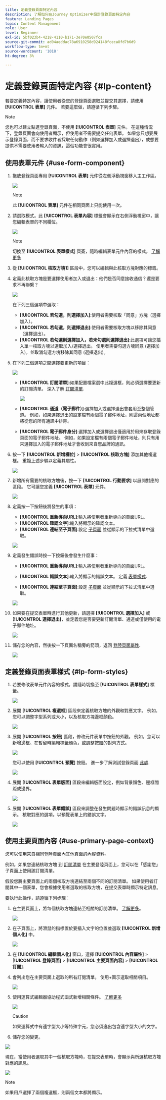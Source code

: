 ```yaml
---
title: 定義登錄頁面特定內容
description: 了解如何在Journey Optimizer中設計登錄頁面特定內容
feature: Landing Pages
topic: Content Management
role: User
level: Beginner
exl-id: 5bf023b4-4218-4110-b171-3e70e0507fca
source-git-commit: ad04aeddac78a6910258d924148fceca8fd7b6d9
workflow-type: tm+mt
source-wordcount: '1018'
ht-degree: 3%

---
```


# 定義登錄頁面特定內容 {#lp-content}

若要定義特定內容，讓使用者從您的登錄頁面選取並提交其選擇，請使用 **[!UICONTROL 表單]** 元件。 若要這麼做，請遵循下列步驟。

>[!NOTE]
>
>您也可以建立點進登錄頁面，不使用 **[!UICONTROL 表單]** 元件。 在這種情況下，登錄頁面會向使用者顯示，但使用者不需要提交任何表單。 如果您只想要展示登錄頁面，而不要求收件者採取任何動作（例如選擇加入或選擇退出），或想要提供不需要使用者輸入的資訊，這個功能會很實用。

## 使用表單元件 {#use-form-component}

1. 拖放登錄頁面專用 **[!UICONTROL 表單]** 元件從左側浮動視窗移入主工作區。

   ![](assets/lp_designer-form-component.png)

   >[!NOTE]
   >
   >此 **[!UICONTROL 表單]** 元件在相同頁面上只能使用一次。

1. 請選取模式。此 **[!UICONTROL 表單內容]** 標籤會顯示在右側浮動視窗中，讓您編輯表單的不同欄位。

   ![](assets/lp_designer-form-content-options.png)

   >[!NOTE]
   >
   >切換至 **[!UICONTROL 表單樣式]** 頁簽，隨時編輯表單元件內容的樣式。 [了解更多](#define-lp-styles)

1. 從 **[!UICONTROL 核取方塊1]** 區段中，您可以編輯與此核取方塊對應的標籤。

1. 定義此核取方塊是要選擇使用者加入或退出：他們是否同意接收通信？還是要求不再聯繫？

   ![](assets/lp_designer-form-update.png)

   在下列三個選項中選取：

   * **[!UICONTROL 若勾選，則選擇加入]**:使用者需要核取「同意」方塊（選擇加入）。
   * **[!UICONTROL 若勾選，則選擇退出]**:使用者需要核取方塊以移除其同意（選擇退出）。
   * **[!UICONTROL 若勾選則選擇加入，若未勾選則選擇退出]**:此選項可讓您插入單一核取方塊以選取加入/選擇退出。 使用者需要勾選方塊同意 (選擇加入)，並取消勾選方塊移除其同意 (選擇退出)。 

1. 在下列三個選項之間選擇要更新的項目：

   ![](assets/lp_designer-form-update-options.png)

   * **[!UICONTROL 訂閱清單]**:如果配置檔案選中此複選框，則必須選擇要更新的訂閱清單。 深入了解 [訂閱清單](subscription-list.md).

      ![](assets/lp_designer-form-subs-list.png)

   * **[!UICONTROL 通道（電子郵件）]**:選擇加入或選擇退出會套用至整個管道。 例如，如果選擇退出的設定檔有兩個電子郵件地址，則這兩個地址都將從您的所有通訊中排除。

   * **[!UICONTROL 電子郵件身分]**:選擇加入或選擇退出僅適用於用來存取登錄頁面的電子郵件地址。 例如，如果設定檔有兩個電子郵件地址，則只有用來選擇加入的電子郵件地址才會收到來自您品牌的通訊。

1. 按一下 **[!UICONTROL 新增欄位]** > **[!UICONTROL 核取方塊]** 添加其他複選框。 重複上述步驟以定義其屬性。

   ![](assets/lp_designer-form-checkbox-2.png)

1. 新增所有需要的核取方塊後，按一下 **[!UICONTROL 行動要求]** 以展開對應的區段。 它可讓您定義 **[!UICONTROL 表單]** 元件。

   ![](assets/lp_designer-form-call-to-action.png)

1. 定義按一下按鈕後將發生的事項：

   * **[!UICONTROL 重新導向URL]**:輸入將使用者重新導向的頁面URL。
   * **[!UICONTROL 確認文字]**:輸入將顯示的確認文本。
   * **[!UICONTROL 連結至子頁面]**:設定 [子頁面](create-lp.md#configure-subpages) 並從顯示的下拉式清單中選取。

   ![](assets/lp_designer-form-confirmation-action.png)

1. 定義發生錯誤時按一下按鈕後會發生什麼事：

   * **[!UICONTROL 重新導向URL]**:輸入將使用者重新導向的頁面URL。
   * **[!UICONTROL 錯誤文本]**:輸入將顯示的錯誤文本。 定義 [表單樣式](#define-lp-styles).

   * **[!UICONTROL 連結至子頁面]**:設定 [子頁面](create-lp.md#configure-subpages) 並從顯示的下拉式清單中選取。

   ![](assets/lp_designer-form-error.png)

1. 如果要在提交表單時進行其他更新，請選擇 **[!UICONTROL 選擇加入]** 或 **[!UICONTROL 選擇退出]**，並定義您是否要更新訂閱清單、通道或僅使用的電子郵件地址。

   ![](assets/lp_designer-form-additionnal-update.png)

1. 儲存您的內容，然後按一下頁面名稱旁的箭頭，返回 [登陸頁面屬性](create-lp.md#configure-primary-page).

   ![](assets/lp_designer-form-save.png)

## 定義登錄頁面表單樣式 {#lp-form-styles}

1. 若要修改表單元件內容的樣式，請隨時切換至 **[!UICONTROL 表單樣式]** 標籤。

   ![](assets/lp_designer-form-style.png)

1. 展開 **[!UICONTROL 複選框]** 區段來定義核取方塊的外觀和對應文字。 例如，您可以調整字型系列或大小，以及核取方塊邊框顏色。

   ![](assets/lp_designer-form-style-checkboxes.png)

1. 展開 **[!UICONTROL 按鈕]** 區段，修改元件表單中按鈕的外觀。 例如，您可以新增邊框、在暫留時編輯標籤顏色，或調整按鈕的對齊方式。

   ![](assets/lp_designer-form-style-buttons.png)

   您可以使用 **[!UICONTROL 預覽]** 按鈕。 進一步了解測試登錄頁面 [此處](create-lp.md#test-landing-page).

   ![](assets/lp_designer-form-style-buttons-preview.png)

1. 展開 **[!UICONTROL 表單版面]** 區段來編輯版面設定，例如背景顏色、邊框間距或邊界。

   ![](assets/lp_designer-form-style-layout.png)

1. 展開 **[!UICONTROL 表單錯誤]** 區段來調整在發生問題時顯示的錯誤訊息的顯示。 核取對應的選項，以預覽表單上的錯誤文字。

   ![](assets/lp_designer-form-error-preview.png)

## 使用主要頁面內容 {#use-primary-page-context}

您可以使用來自相同登陸頁面內其他頁面的內容資料。

例如，如果您連結核取方塊<!-- or the submission of the page--> 到 [訂閱清單](subscription-list.md) 在主要登陸頁面上，您可以在「感謝您」子頁面上使用該訂閱清單。

假設您將主要頁面上的兩個核取方塊連結至兩個不同的訂閱清單。 如果使用者訂閱其中一個表單，您會根據使用者選取的核取方塊，在提交表單時顯示特定訊息。

要執行此操作，請遵循下列步驟：

1. 在主要頁面上，將每個核取方塊連結至相關的訂閱清單。 [了解更多](#use-form-component)。

   ![](assets/lp_designer-form-luma-newsletter.png)

1. 在子頁面上，將滑鼠的指標置於要插入文字的位置並選取 **[!UICONTROL 新增個人化]** 中。

   ![](assets/lp_designer-form-subpage-perso.png)

1. 在 **[!UICONTROL 編輯個人化]** 窗口，選擇 **[!UICONTROL 內容屬性]** > **[!UICONTROL 登錄頁面]** > **[!UICONTROL 主要頁面內容]** > **[!UICONTROL 訂閱]**.

1. 會列出您在主要頁面上選取的所有訂閱清單。 使用+圖示選取相關項目。

   ![](assets/lp_designer-form-add-subscription.png)

1. 使用運算式編輯器協助程式函式新增相關條件。 [了解更多](../personalization/functions/functions.md)

   ![](assets/lp_designer-form-add-subscription-condition.png)

   >[!CAUTION]
   >
   >如果運算式中有連字型大小等特殊字元，您必須逸出包含連字型大小的文字。

1. 儲存您的變更。

![](assets/lp_designer-form-preview-checked-box.png)

現在，當使用者選取其中一個核取方塊時，在提交表單時，會顯示與所選核取方塊對應的訊息。

![](assets/lp_designer-form-thankyou-preview.png)

>[!NOTE]
>
>如果用戶選擇了兩個複選框，則兩個文本都將顯示。

<!--
## Use landing page additional data {#use-additional-data}

When [configuring the primary page](create-lp.md#configure-primary-page), you can create additional data to enable storing information when the landing page is being submitted.

>[!NOTE]
>
>This data may not be visible to users who visit the page.

If you defined one or more keys with their corresponding values when [configuring the primary page](create-lp.md#configure-primary-page), you can leverage these keys in the content of your primary page and subpages using the [Expression editor](../personalization/personalization-build-expressions.md).

///When you reuse the same text on a page, this enables you to dynamically change that text if needed, without going through each occurrence.

For example, if you define the company name as a key, you can quickly update it everywhere (on all the pages of a given landing page) by changing it only once in the [primary page settings](create-lp.md#configure-primary-page).///

To leverage these keys in a landing page, follow the steps below:

1. When configuring the primary page, define a key and its corresponding value in the **[!UICONTROL Additional data]** section. [Learn more](create-lp.md#configure-primary-page)

    ![](assets/lp_create-lp-additional-data.png)

1. When editing your primary page with the designer, place the pointer of your mouse where you want to insert your key and select **[!UICONTROL Add personalization]** from the contextual toolbar.

    ![](assets/lp_designer-context-add-perso.png)

1. In the **[!UICONTROL Edit Personalization]** window, select **[!UICONTROL Contextual attributes]** > **[!UICONTROL Landing Pages]** > **[!UICONTROL Additional Context]**.

    ![](assets/lp_designer-contextual-attributes.png)

1. All the keys that you created when configuring the primary page are listed. Select the key of your choice using the + icon.

    ![](assets/lp_designer-context-select-key.png)

1. Save your changes and repeat the steps above as many times as needed.

    ![](assets/lp_designer-context-keys-inserted.png)

    You can see that the personalization item corresponding to your key is now displayed everywhere you inserted it.
-->
